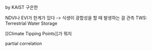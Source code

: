 by KAIST 구은한

NDVI나 EVI가 한계가 있다 -> 식생이 광합성을 할 때 발생하는 걸 관측
TWS: Terrestrial Water Storage

[[Climate Tipping Points]]가 뭐지

partial correlation